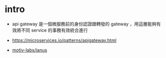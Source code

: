 # intro
- api gateway 是一個微服務前的身份認證跟轉發的 gateway ，用這層能夠有效將不同 service 的事務有效統合進行
- https://microservices.io/patterns/apigateway.html

- [motiv-labs/janus](https://github.com/motiv-labs/janus)
